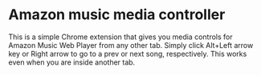 # Amazon music media controller

This is a simple Chrome extension that gives you 
media controls for Amazon Music Web Player from any other tab. Simply click Alt+Left arrow key or Right arrow to go to a prev or next song, respectively. This works even when you are inside another tab.
